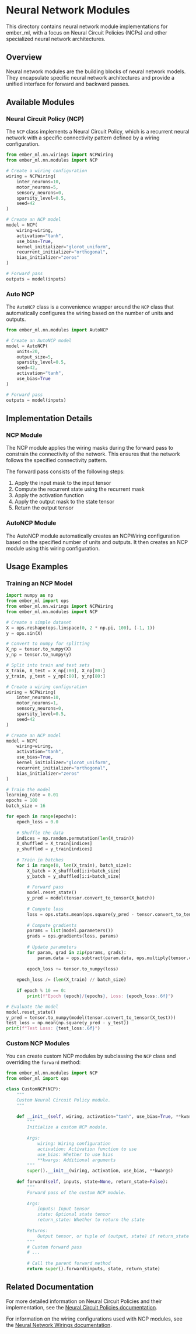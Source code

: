 # Neural Network Modules

This directory contains neural network module implementations for ember_ml, with a focus on Neural Circuit Policies (NCPs) and other specialized neural network architectures.

## Overview

Neural network modules are the building blocks of neural network models. They encapsulate specific neural network architectures and provide a unified interface for forward and backward passes.

## Available Modules

### Neural Circuit Policy (NCP)

The `NCP` class implements a Neural Circuit Policy, which is a recurrent neural network with a specific connectivity pattern defined by a wiring configuration.

```python
from ember_ml.nn.wirings import NCPWiring
from ember_ml.nn.modules import NCP

# Create a wiring configuration
wiring = NCPWiring(
    inter_neurons=10,
    motor_neurons=5,
    sensory_neurons=0,
    sparsity_level=0.5,
    seed=42
)

# Create an NCP model
model = NCP(
    wiring=wiring,
    activation="tanh",
    use_bias=True,
    kernel_initializer="glorot_uniform",
    recurrent_initializer="orthogonal",
    bias_initializer="zeros"
)

# Forward pass
outputs = model(inputs)
```

### Auto NCP

The `AutoNCP` class is a convenience wrapper around the `NCP` class that automatically configures the wiring based on the number of units and outputs.

```python
from ember_ml.nn.modules import AutoNCP

# Create an AutoNCP model
model = AutoNCP(
    units=20,
    output_size=5,
    sparsity_level=0.5,
    seed=42,
    activation="tanh",
    use_bias=True
)

# Forward pass
outputs = model(inputs)
```

## Implementation Details

### NCP Module

The NCP module applies the wiring masks during the forward pass to constrain the connectivity of the network. This ensures that the network follows the specified connectivity pattern.

The forward pass consists of the following steps:

1. Apply the input mask to the input tensor
2. Compute the recurrent state using the recurrent mask
3. Apply the activation function
4. Apply the output mask to the state tensor
5. Return the output tensor

### AutoNCP Module

The AutoNCP module automatically creates an NCPWiring configuration based on the specified number of units and outputs. It then creates an NCP module using this wiring configuration.

## Usage Examples

### Training an NCP Model

```python
import numpy as np
from ember_ml import ops
from ember_ml.nn.wirings import NCPWiring
from ember_ml.nn.modules import NCP

# Create a simple dataset
X = ops.reshape(ops.linspace(0, 2 * np.pi, 100), (-1, 1))
y = ops.sin(X)

# Convert to numpy for splitting
X_np = tensor.to_numpy(X)
y_np = tensor.to_numpy(y)

# Split into train and test sets
X_train, X_test = X_np[:80], X_np[80:]
y_train, y_test = y_np[:80], y_np[80:]

# Create a wiring configuration
wiring = NCPWiring(
    inter_neurons=10,
    motor_neurons=1,
    sensory_neurons=0,
    sparsity_level=0.5,
    seed=42
)

# Create an NCP model
model = NCP(
    wiring=wiring,
    activation="tanh",
    use_bias=True,
    kernel_initializer="glorot_uniform",
    recurrent_initializer="orthogonal",
    bias_initializer="zeros"
)

# Train the model
learning_rate = 0.01
epochs = 100
batch_size = 16

for epoch in range(epochs):
    epoch_loss = 0.0
    
    # Shuffle the data
    indices = np.random.permutation(len(X_train))
    X_shuffled = X_train[indices]
    y_shuffled = y_train[indices]
    
    # Train in batches
    for i in range(0, len(X_train), batch_size):
        X_batch = X_shuffled[i:i+batch_size]
        y_batch = y_shuffled[i:i+batch_size]
        
        # Forward pass
        model.reset_state()
        y_pred = model(tensor.convert_to_tensor(X_batch))
        
        # Compute loss
        loss = ops.stats.mean(ops.square(y_pred - tensor.convert_to_tensor(y_batch)))
        
        # Compute gradients
        params = list(model.parameters())
        grads = ops.gradients(loss, params)
        
        # Update parameters
        for param, grad in zip(params, grads):
            param.data = ops.subtract(param.data, ops.multiply(tensor.convert_to_tensor(learning_rate), grad))
        
        epoch_loss += tensor.to_numpy(loss)
    
    epoch_loss /= (len(X_train) // batch_size)
    
    if epoch % 10 == 0:
        print(f"Epoch {epoch}/{epochs}, Loss: {epoch_loss:.6f}")

# Evaluate the model
model.reset_state()
y_pred = tensor.to_numpy(model(tensor.convert_to_tensor(X_test)))
test_loss = np.mean(np.square(y_pred - y_test))
print(f"Test Loss: {test_loss:.6f}")
```

### Custom NCP Modules

You can create custom NCP modules by subclassing the `NCP` class and overriding the `forward` method:

```python
from ember_ml.nn.modules import NCP
from ember_ml import ops

class CustomNCP(NCP):
    """
    Custom Neural Circuit Policy module.
    """
    
    def __init__(self, wiring, activation="tanh", use_bias=True, **kwargs):
        """
        Initialize a custom NCP module.
        
        Args:
            wiring: Wiring configuration
            activation: Activation function to use
            use_bias: Whether to use bias
            **kwargs: Additional arguments
        """
        super().__init__(wiring, activation, use_bias, **kwargs)
    
    def forward(self, inputs, state=None, return_state=False):
        """
        Forward pass of the custom NCP module.
        
        Args:
            inputs: Input tensor
            state: Optional state tensor
            return_state: Whether to return the state
            
        Returns:
            Output tensor, or tuple of (output, state) if return_state is True
        """
        # Custom forward pass
        # ...
        
        # Call the parent forward method
        return super().forward(inputs, state, return_state)
```

## Related Documentation

For more detailed information on Neural Circuit Policies and their implementation, see the [Neural Circuit Policies documentation](../../../docs/neural_circuit_policies.md).

For information on the wiring configurations used with NCP modules, see the [Neural Network Wirings documentation](../wirings/README.md).